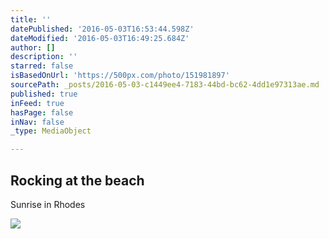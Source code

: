 ```yaml
---
title: ''
datePublished: '2016-05-03T16:53:44.598Z'
dateModified: '2016-05-03T16:49:25.684Z'
author: []
description: ''
starred: false
isBasedOnUrl: 'https://500px.com/photo/151981897'
sourcePath: _posts/2016-05-03-c1449ee4-7183-44bd-bc62-4dd1e97313ae.md
published: true
inFeed: true
hasPage: false
inNav: false
_type: MediaObject

---
```

<article style=""><h1>Rocking at the beach</h1><p>Sunrise in Rhodes</p><img src="https://drscdn.500px.org/photo/151981897/q%3D80_m%3D2000_k%3D1/c676724eac53c5cdb2663f162a8872c6" /></article>